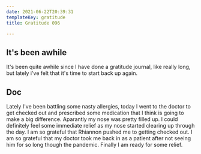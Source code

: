 ```yaml
---
date: 2021-06-22T20:39:31
templateKey: gratitude
title: Gratitude 096

---
```


## It's been awhile

It's been quite awhile since I have done a gratitude journal, like really long,
but lately i've felt that it's time to start back up again.

## Doc

Lately I've been battling some nasty allergies, today I
went to the doctor to get checked out and prescribed some
medication that I think is going to make a big difference.
Aparantly my nose was pretty filled up.  I could
definitely feel some immediate relief as my nose started
clearing up through the day. I am so grateful that
Rhiannon pushed me to getting checked out.  I am so
grateful that my doctor took me back in as a patient after
not seeing him for so long though the pandemic.  Finally I
am ready for some relief.
 
